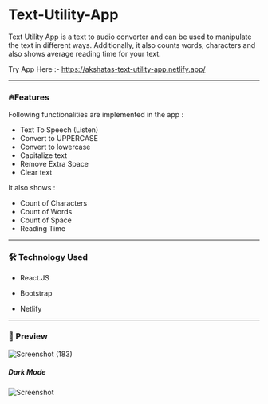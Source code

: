 <h1><strong>Text-Utility-App</strong></h1>

Text Utility App is a text to audio converter and can be used to manipulate the text in different ways.
Additionally, it also counts words, characters and also shows average reading time for your text.  

Try App Here :- https://akshatas-text-utility-app.netlify.app/
    
***
<h3> 🔥Features</h3>

Following functionalities are implemented in the app :

- Text To Speech (Listen)
- Convert to UPPERCASE
- Convert to lowercase
- Capitalize text
- Remove Extra Space
- Clear text


It also shows :

- Count of Characters
- Count of Words
- Count of Space
- Reading Time

***

<h3>🛠️ Technology Used</h3>

- React.JS

- Bootstrap

- Netlify

***

<h3>🤩 Preview</h3>

![Screenshot (183) ](https://github.com/AkshataGanbote/Text-Utility-App/assets/117456092/450c9209-ea58-4fe8-9857-bf80d75e68d3)

<h5> Dark Mode</h6>

![Screenshot](https://github.com/AkshataGanbote/Text-Utility-App/assets/117456092/13618964-35bb-4098-8ef2-b2935ddc4e1c)

